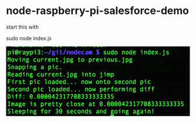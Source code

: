 # node-raspberry-pi-salesforce-demo

start this with

sudo node index.js

![screenshot](https://raw.githubusercontent.com/rdehler/node-raspberry-pi-salesforce-demo/master/screenshot.png)

